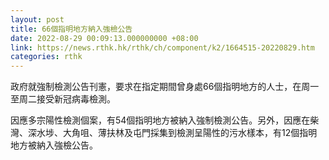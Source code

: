 ```yaml
---
layout: post
title: 66個指明地方納入強檢公告
date: 2022-08-29 00:09:13.000000000 +08:00
link: https://news.rthk.hk/rthk/ch/component/k2/1664515-20220829.htm
categories: rthk
---
```


政府就強制檢測公告刊憲，要求在指定期間曾身處66個指明地方的人士，在周一至周二接受新冠病毒檢測。

因應多宗陽性檢測個案，有54個指明地方被納入強制檢測公告。另外，因應在柴灣、深水埗、大角咀、薄扶林及屯門採集到檢測呈陽性的污水樣本，有12個指明地方被納入強檢公告。
